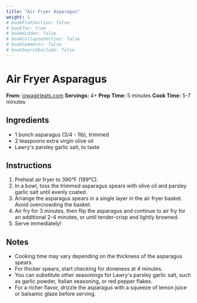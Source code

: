 ```yaml
---
title: "Air Fryer Asparagus"
weight: 1
# bookFlatSection: false
# bookToc: true
# bookHidden: false
# bookCollapseSection: false
# bookComments: false
# bookSearchExclude: false
---
```

# Air Fryer Asparagus

**From:** [iowagirleats.com](https://www.justtherecipe.com/?url=https://iowagirleats.com/air-fryer-asparagus/)
**Servings:** 4+
**Prep Time:** 5 minutes
**Cook Time:** 5-7 minutes

## Ingredients

* 1 bunch asparagus (3/4 - 1lb), trimmed
* 2 teaspoons extra virgin olive oil
* Lawry's parsley garlic salt, to taste

## Instructions

1. Preheat air fryer to 390°F (199°C).
2. In a bowl, toss the trimmed asparagus spears with olive oil and parsley garlic salt until evenly coated.
3. Arrange the asparagus spears in a single layer in the air fryer basket. Avoid overcrowding the basket.
4. Air fry for 3 minutes, then flip the asparagus and continue to air fry for an additional 2-4 minutes, or until tender-crisp and lightly browned.
5. Serve immediately!

## Notes

* Cooking time may vary depending on the thickness of the asparagus spears. 
* For thicker spears, start checking for doneness at 4 minutes.
* You can substitute other seasonings for Lawry's parsley garlic salt, such as garlic powder, Italian seasoning, or red pepper flakes.
* For a richer flavor, drizzle the asparagus with a squeeze of lemon juice or balsamic glaze before serving.
